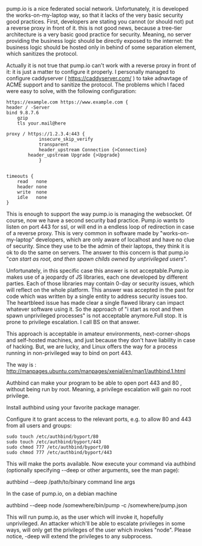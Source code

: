 pump.io is a nice federated social network. Unfortunately, it is developed the works-on-my-laptop way, so that it lacks 
of the very basic security good practices. First, developers are stating you cannot (or should not) put a reverse proxy 
in front of it. this is not good news, because a tree-tier architecture is a very basic good practice for security. Meaning,
no server providing the business logic should be directly exposed to the internet: the business logic should be hosted only in
behind of some separation element, which sanitizes the protocol.

Actually it is not true that pump.io can't work with a reverse proxy in front of it: it is just a matter to configure it properly.
I personally managed to configure caddyserver ( https://caddyserver.com/ ) to take adnavtage of ACME support and to sanitize 
the protocol. The problems which I faced were easy to solve, with the following configuration:

```
https://example.com https://www.example.com {
header / -Server
bind 9.8.7.6
	gzip
	tls your.mail@here

proxy / https://1.2.3.4:443 {
		    insecure_skip_verify
		    transparent
		    header_upstream Connection {>Connection}
        header_upstream Upgrade {>Upgrade} 
		    }


timeouts {
	read   none 
	header none 
	write  none 
	idle   none 
}

```
This is enough to support the way pump.io is managing the websocket. Of course, now we have a second security bad practice.
Pump.io wants to listen on port 443 for ssl, or will end in a endless loop of redirection in case of a reverse proxy. 
This is very common in software made by "works-on-my-laptop" developers, which are only aware of localhost and have 
no clue of security. Since they use to be the  admin of their laptops, they think it is ok to do the same on servers.
The answer to this concern is that pump.io "_can start as root, and then spawn childs owned by unprivileged users_".

Unfortunately, in this specific case this answer is not acceptable.Pump.io makes use of a jeopardy of JS libraries, each one 
developed by different parties. Each of those libraries may contain 0-day or security issues, which will reflect on the whole
platform. This answer was accepted in the past for code which was written by a single entity to address security issues too. The
heartbleed issue has made clear a single flawed library can impact whatever software using it. So the approach of "i start
as root and then spawn unprivileged processes" is not acceptable anymore.Full stop. It is prone to privilege escalation. I call BS
on that answer.

This approach is acceptable in amateur environments, next-corner-shops and self-hosted machines, and just because they don't 
have liability in case of hacking. But, we are lucky, and Linux offers the way for a process running in non-privileged way
to bind on port 443.

The way is : http://manpages.ubuntu.com/manpages/xenial/en/man1/authbind.1.html

Authbind can make your program to be able to open port 443 and 80 , without being run by root. Meaning, a privilege escalation
will gain no root privilege. 

Install authbind using your favorite package manager.

Configure it to grant access to the relevant ports, e.g. to allow 80 and 443 from all users and groups:

```
sudo touch /etc/authbind/byport/80
sudo touch /etc/authbind/byport/443
sudo chmod 777 /etc/authbind/byport/80
sudo chmod 777 /etc/authbind/byport/443
```

This will make the ports available.
Now execute your command via authbind (optionally specifying --deep or other arguments, see the man page):

authbind --deep /path/to/binary command line args

In the case of pump.io, on a debian machine

authbind --deep  node /somewhere/bin/pump -c /somewhere/pump.json

This will run pump.io, as the user which will invoke it, hopefully unprivileged. An attacker which'll be able to escalate 
privileges in some ways, will only get the privileges of the user which invokes "node". Please notice, -deep will extend the 
privileges to any subprocess. 

